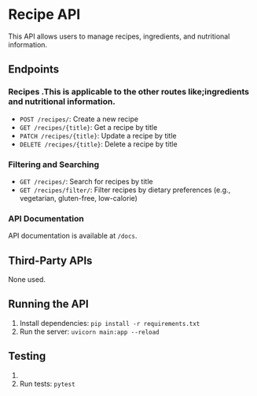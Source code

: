 # Recipe API

This API allows users to manage recipes, ingredients, and nutritional information.

## Endpoints

### Recipes .This is applicable to the other routes like;ingredients and nutritional information. 
- `POST /recipes/`: Create a new recipe
- `GET /recipes/{title}`: Get a recipe by title
- `PATCH /recipes/{title}`: Update a recipe by title
- `DELETE /recipes/{title}`: Delete a recipe by title

### Filtering and Searching
- `GET /recipes/`: Search for recipes by title
- `GET /recipes/filter/`: Filter recipes by dietary preferences (e.g., vegetarian, gluten-free, low-calorie)

### API Documentation
API documentation is available at `/docs`.

## Third-Party APIs
None used.

## Running the API
1. Install dependencies: `pip install -r requirements.txt`
2. Run the server: `uvicorn main:app --reload`

## Testing
1.
2. Run tests: `pytest`
